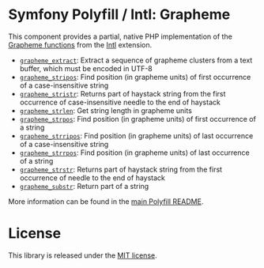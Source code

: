 Symfony Polyfill / Intl: Grapheme
=================================

This component provides a partial, native PHP implementation of the
[Grapheme functions](https://php.net/intl.grapheme) from the
[Intl](https://php.net/intl) extension.

- [`grapheme_extract`](https://php.net/grapheme_extract): Extract a sequence of grapheme clusters from a text buffer,
  which must be encoded in UTF-8
- [`grapheme_stripos`](https://php.net/grapheme_stripos): Find position (in grapheme units)
  of first occurrence of a case-insensitive string
- [`grapheme_stristr`](https://php.net/grapheme_stristr): Returns part of haystack string from the first occurrence of
  case-insensitive needle to the end of haystack
- [`grapheme_strlen`](https://php.net/grapheme_strlen): Get string length in grapheme units
- [`grapheme_strpos`](https://php.net/grapheme_strpos): Find position (in grapheme units)
  of first occurrence of a string
- [`grapheme_strripos`](https://php.net/grapheme_strripos): Find position (in grapheme units)
  of last occurrence of a case-insensitive string
- [`grapheme_strrpos`](https://php.net/grapheme_strrpos): Find position (in grapheme units)
  of last occurrence of a string
- [`grapheme_strstr`](https://php.net/grapheme_strstr): Returns part of haystack string from the first occurrence of
  needle to the end of haystack
- [`grapheme_substr`](https://php.net/grapheme_substr): Return part of a string

More information can be found in the
[main Polyfill README](https://github.com/symfony/polyfill/blob/master/README.md).

License
=======

This library is released under the [MIT license](LICENSE).
